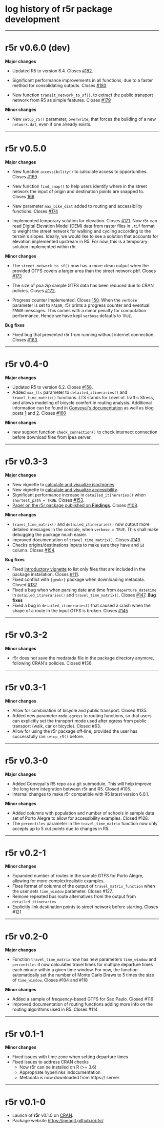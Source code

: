 # log history of r5r package development

-------------------------------------------------------
# r5r v0.6.0 (dev)

**Major changes**

- Updated R5 to version 6.4. Closes [#182](https://github.com/ipeaGIT/r5r/issues/182).

- Significant performance improvements in all functions, due to a faster method
for consolidating outputs. Closes [#180](https://github.com/ipeaGIT/r5r/issues/180)

- New function `transit_network_to_sf()`, to extract the public transport network 
from R5 as simple features. Closes [#179](https://github.com/ipeaGIT/r5r/issues/179)

**Minor changes**

- New `setup_r5()` parameter, `overwrite`, that forces the building of a new `network.dat`, even if one already exists.


-------------------------------------------------------
# r5r v0.5.0

**Major changes**
- New function `accessibility()` to calculate access to opportunities. Closes [#169](https://github.com/ipeaGIT/r5r/issues/169)

- New function `find_snap()` to help users identify where in the street network the input of origin and destination points are snapped to. Closes [168](https://github.com/ipeaGIT/r5r/issues/168).

- New parameter `max_bike_dist` added to routing and accessibility functions. Closes [#174](https://github.com/ipeaGIT/r5r/issues/174)

- Implemented temporary solution for elevation. Closes [#171](https://github.com/ipeaGIT/r5r/issues/171). Now r5r can read Digital Elevation Model (DEM) data from raster files in `.tif` format to weight the
street network for walking and cycling according to the terrain's slopes. Ideally, we would like to see a solution that accounts for elevation implemented upstream in R5. For now, this is a temporary solution implemented within r5r.

**Minor changes**
- The `street_network_to_sf()` now has a more clean output when the provided GTFS covers a larger area than the street network pbf. Closes [#173](https://github.com/ipeaGIT/r5r/issues/173)

- The size of poa.zip sample GTFS data has been reduced due to CRAN policies. Closes [#172](https://github.com/ipeaGIT/r5r/issues/172).

- Progress counter Implemented. Closes [150](https://github.com/ipeaGIT/r5r/issues/150). When the `verbose` parameter is set to `FALSE`, r5r prints a progress counter and eventual `ERROR` messages. This comes with a minor penalty for computation performance. Hence we have kept `verbose` defautls to `TRUE`.


**Bug fixes**
- Fixed bug that prevented r5r from running without internet connection. Closes [#163](https://github.com/ipeaGIT/r5r/issues/163).




-------------------------------------------------------
# r5r v0.4-0

**Major changes**
- Updated R5 to version 6.2. Closes [#158](https://github.com/ipeaGIT/r5r/issues/158).
- Added `max_lts` parameter to `detailed_itineraries()` and `travel_time_matrix()` functions. LTS stands for Level of Traffic Stress, and allows modeling of bicycle comfort in routing analysis. Additional information can be found in [Conveyal's documentation](https://docs.conveyal.com/learn-more/traffic-stress) as well as blog posts [1](https://blog.conveyal.com/bike-lts-with-single-point-analysis-in-conveyal-55eecff8c0c7) and [2](https://blog.conveyal.com/modeling-bicycle-comfort-with-conveyal-analysis-part-2-6c0a3d004c6a). Closes [#160](https://github.com/ipeaGIT/r5r/issues/160)

**Minor changes**
- new support function `check_connection()` to check internect connection before
download files from Ipea server.



-------------------------------------------------------
# r5r v0.3-3

**Major changes**
- New vignette to [calculate and visualize isochrones](https://ipeagit.github.io/r5r/articles/calculating_isochrones.html).
- New vignette to [calculate and visualize accessibility](https://ipeagit.github.io/r5r/articles/calculating_accessibility.html).
- Significant performance increase in `detailed_itineraries()` when 
`shortest_path = TRUE`. Closes [#153](https://github.com/ipeaGIT/r5r/issues/153).
- [Paper on the r5r package published on **Findings**](https://doi.org/10.32866/001c.21262). Closes [#108](https://github.com/ipeaGIT/r5r/issues/108).

**Minor changes**
- `travel_time_matrix()` and `detailed_itineraries()` now output more detailed
messages in the console, when `verbose = TRUE`. This shall make debugging the
package much easier.
- Improved documentation of `travel_time_matrix()`. Closes [#149](https://github.com/ipeaGIT/r5r/issues/149).
- Checks origins/destinations inputs to make sure they have and `id` column. Closes [#154](https://github.com/ipeaGIT/r5r/issues/154).

**Bug fixes**
- Fixed [introductory vignette](https://ipeagit.github.io/r5r/articles/intro_to_r5r.html) to list only files that are included in the package installation. Closes [#111](https://github.com/ipeaGIT/r5r/issues/111).
- Fixed conflict with `{geobr}` package when downloading metadata. Closed [#137](https://github.com/ipeaGIT/r5r/issues/137).
- Fixed a bug when when parsing date and time from `departure_datetime` in `detailed_itineraries()` and `travel_time_matrix()`. Closes [#147](https://github.com/ipeaGIT/r5r/issues/147).
**Bug fixes**
- Fixed a bug in `detailed_itineraries()` that caused a crash when the shape of a route in the input GTFS is broken. Closes [#145](https://github.com/ipeaGIT/r5r/issues/145)

-------------------------------------------------------

# r5r v0.3-2

**Minor changes**
- r5r does not save the medatada file in the package directory anymore, following CRAN's policies. Closed #136.

-------------------------------------------------------

# r5r v0.3-1

**Minor changes**
- Allow for combination of bicycle and public transport. Closed #135.
- Added new parameter `mode_egress` to routing functions, so that users can 
explicitly set the transport mode used after egress from public transport (walk,
car or bicycle). Closed #63.
- Allow for using the r5r package off-line, provided the user has successfully ran
`setup_r5()` before.

-------------------------------------------------------

# r5r v0.3-0

**Major changes**
- Added Conveyal's R5 repo as a git submodule. This will help improve the long term integration between r5r and R5. Closed #105.
- Internal changes to make r5r compatible with R5 latest version 6.0.1.

**Minor changes**
- Added columns with population and number of schools in sample data set of Porto Alegre to allow for accessibility examples. Closed #128.
- The `percentiles` parameter in the `travel_time_matrix` function now only accepts up to 5 cut points due to changes in R5.

-------------------------------------------------------

# r5r v0.2-1

**Minor changes**
* Expanded number of routes in the sample GTFS for Porto Alegre, allowing for more
complex/realistic examples.
* Fixes format of columns of the output of `travel_matrix_function` when the user 
sets `time_window` parameter. Closes #127.
* Remove repeated bus route alternatives from the output from `detailed_itineraries`
* Explicitly link destination points to street network before starting. Closes #121

-------------------------------------------------------

# r5r v0.2-0

**Major changes**

* Function `travel_time_matrix` now has new parameters `time_window` and
`percentiles` it now calculates travel times for multiple departure times each 
minute within a given time window. For now, the function automatically set the
number of Monte Carlo Draws to 5 times the size of `time_window`. Closes #104 
and #118

**Minor changes**
* Added a sample of frequency-based GTFS for Sao Paulo. Closed #116
* Improved documentation of routing functions adding more info on the routing 
algorithms used in R5. Closes #114

-------------------------------------------------------

# r5r v0.1-1

**Minor changes**
* Fixed issues with time zone when setting departure times
* Fixed issues to address CRAN checks
  * Now r5r can be installed on R (>= 3.6)
  * Appropriate hyperlinks indocumentation
  * Metadata is now downloaded from https:// server

-------------------------------------------------------

# r5r v0.1-0

* Launch of **r5r** v0.1.0 on [CRAN](https://CRAN.R-project.org/package=r5r).
* Package website https://ipeagit.github.io/r5r/
